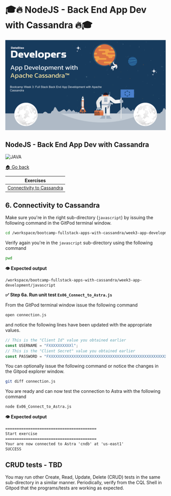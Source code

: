 # 🎓🔥 NodeJS - Back End App Dev with Cassandra 🔥🎓

![datamodel](../images/AppDevSplash.png?raw=true)

## NodeJS - Back End App Dev with Cassandra

![JAVA](https://raw.githubusercontent.com/DataStax-Academy/cassandra-workshop-series/master/materials/images/logo-javascript.png)

[🏠 Go back](../README.MD)

| Exercises |
|---|
| [Connectivity to Cassandra](#6-connectivity-to-cassandra) |

## 6. Connectivity to Cassandra 

Make sure you're in the right sub-directory (`javascript`) by issuing the following command in the GitPod terminal window.

```bash
cd /workspace/bootcamp-fullstack-apps-with-cassandra/week3-app-development/javascript
```

Verify again you're in the `javascript` sub-directory using the following command

```bash
pwd
```
**👁️ Expected output**

```
/workspace/bootcamp-fullstack-apps-with-cassandra/week3-app-development/javascript
```

**✅ Step 6a. Run unit test `Ex06_Connect_to_Astra.js`**

From the GitPod terminal window issue the following command

```bash
open connection.js
```

and notice the following lines have been updated with the appropriate values.


```javascript
// This is the "Client Id" value you obtained earlier
const USERNAME = "FXXXXXXXXXXl"; 
// This is the "Client Secret" value you obtained earlier
const PASSWORD = "FXXXXXXXXXXXXXXXXXXXXXXXXXXXXXXXXXXXXXXXXXXXXXXXXXXXXXdeOE.kio_.L981NQ.xq5HqXDB7s_FIJC.ssbLgbdz+G1IC0BCwIA_ZrwPrQNJWUiv26uZf2f4wo";
```

You can optionally issue the following command or notice the changes in the Gitpod explorer window.

```bash
git diff connection.js
```

You are ready and can now test the connection to Astra with the following command

```bash
node Ex06_Connect_to_Astra.js 
```
**👁️ Expected output**

```
========================================
Start exercise
========================================
Your are now connected to Astra 'cndb' at 'us-east1'
SUCCESS
```

## CRUD tests - TBD

You may run other Create, Read, Update, Delete (CRUD) tests in the same sub-directory in a similar manner.
Periodically, verify from the CQL Shell in Gitpod that the programs/tests are working as expected.